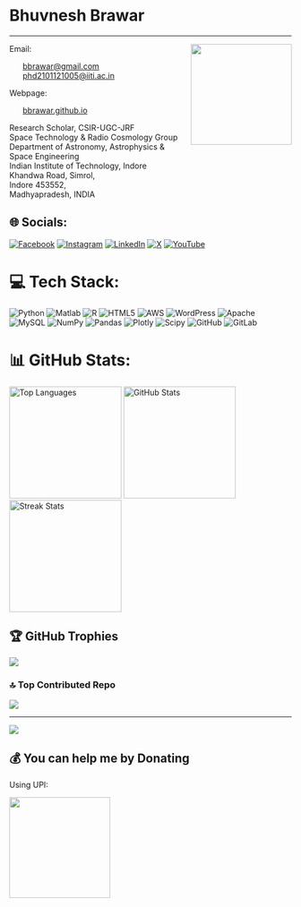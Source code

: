 # Bhuvnesh Brawar
---

<img align="right" width="180" height="180" src="https://user-images.githubusercontent.com/90771976/192949365-df66d0c8-1cf4-4a6a-bfbf-1f9d0fc748dd.png">
Email: <ul>
<a href = "mailto: bbrawar@gmail.com">bbrawar@gmail.com</a> </li> <br />
<a href = "mailto: phd2101121005@iiti.ac.in">phd2101121005@iiti.ac.in</a> </li>
</ul>
Webpage: 
<ul>
<a href="https://bbrawar.github.io" title="Bhuvnesh Brawar">bbrawar.github.io</a>
</ul>
Research Scholar, CSIR-UGC-JRF <br />
Space Technology & Radio Cosmology Group <br /> 
Department of Astronomy, Astrophysics & Space Engineering <br />
Indian Institute of Technology, Indore <br />
Khandwa Road, Simrol, <br />
Indore 453552, <br />
Madhyapradesh, INDIA <br />



## 🌐 Socials:
[![Facebook](https://img.shields.io/badge/Facebook-%231877F2.svg?logo=Facebook&logoColor=white)](https://facebook.com/bhuvneshbrawar) [![Instagram](https://img.shields.io/badge/Instagram-%23E4405F.svg?logo=Instagram&logoColor=white)](https://instagram.com/me_bhuvnesh99) [![LinkedIn](https://img.shields.io/badge/LinkedIn-%230077B5.svg?logo=linkedin&logoColor=white)](https://www.linkedin.com/comm/mynetwork/discovery-see-all?usecase=PEOPLE_FOLLOWS&followMember=bhuvnesh-brawar) [![X](https://img.shields.io/badge/X-black.svg?logo=X&logoColor=white)](https://x.com/bbrawar) [![YouTube](https://img.shields.io/badge/YouTube-%23FF0000.svg?logo=YouTube&logoColor=white)](https://youtube.com/@bbrawar) 

# 💻 Tech Stack:
![Python](https://img.shields.io/badge/python-3670A0?style=plastic&logo=python&logoColor=ffdd54)  ![Matlab](https://img.shields.io/badge/matlab-matlab?style=plastic&logo=https%3A%2F%2Fcdn.worldvectorlogo.com%2Flogos%2Fmatlab.svg&color=a85705) ![R](https://img.shields.io/badge/r-%23276DC3.svg?style=plastic&logo=r&logoColor=white) ![HTML5](https://img.shields.io/badge/html5-%23E34F26.svg?style=plastic&logo=html5&logoColor=white) ![AWS](https://img.shields.io/badge/AWS-%23FF9900.svg?style=plastic&logo=amazon-aws&logoColor=white) ![WordPress](https://img.shields.io/badge/WordPress-%23117AC9.svg?style=plastic&logo=WordPress&logoColor=white) ![Apache](https://img.shields.io/badge/apache-%23D42029.svg?style=plastic&logo=apache&logoColor=white) ![MySQL](https://img.shields.io/badge/mysql-4479A1.svg?style=plastic&logo=mysql&logoColor=white) ![NumPy](https://img.shields.io/badge/numpy-%23013243.svg?style=plastic&logo=numpy&logoColor=white) ![Pandas](https://img.shields.io/badge/pandas-%23150458.svg?style=plastic&logo=pandas&logoColor=white) ![Plotly](https://img.shields.io/badge/Plotly-%233F4F75.svg?style=plastic&logo=plotly&logoColor=white) ![Scipy](https://img.shields.io/badge/SciPy-%230C55A5.svg?style=plastic&logo=scipy&logoColor=%white) ![GitHub](https://img.shields.io/badge/github-%23121011.svg?style=plastic&logo=github&logoColor=white) ![GitLab](https://img.shields.io/badge/gitlab-%23181717.svg?style=plastic&logo=gitlab&logoColor=white)
# 📊 GitHub Stats:
<div align="left">
<img height="200" src="https://github-readme-stats.vercel.app/api/top-langs/?username=bbrawar&theme=tokyonight&hide_border=false&include_all_commits=false&count_private=false&layout=compact" alt="Top Languages" />
<img height="200" src="https://github-readme-stats.vercel.app/api?username=bbrawar&show_icons=true&theme=tokyonight" alt="GitHub Stats" />
<img height="200" src="https://github-readme-streak-stats.herokuapp.com/?user=bbrawar&theme=tokyonight&hide_border=false" alt="Streak Stats" />
</div>



## 🏆 GitHub Trophies
![](https://github-profile-trophy.vercel.app/?username=bbrawar&theme=tokyonight&no-frame=true&margin-w=4)

### 🔝 Top Contributed Repo
![](https://github-contributor-stats.vercel.app/api?username=bbrawar&limit=5&theme=tokyonight&combine_all_yearly_contributions=true)

---
[![](https://visitcount.itsvg.in/api?id=bbrawar&icon=0&color=0)](https://visitcount.itsvg.in)

  ## 💰 You can help me by Donating
  Using UPI: 
  
  <img align="left" width="180" height="180" src="https://github.com/user-attachments/assets/fa5c1753-3705-4785-bc44-8ec7224d69a6">
 


<!--  [![Ko-Fi](https://img.shields.io/badge/Ko--fi-F16061?style=for-the-badge&logo=ko-fi&logoColor=white)](https://ko-fi.com/bhuvan) -->
  

  
<!-- Proudly created with GPRM ( https://gprm.itsvg.in ) -->


